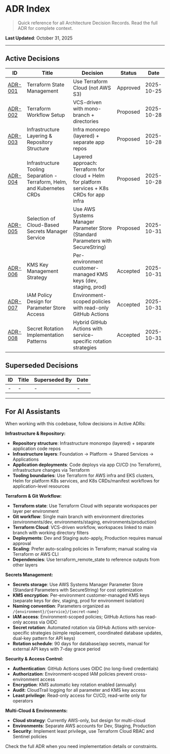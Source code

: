 # ADR Index

> Quick reference for all Architecture Decision Records. Read the full ADR for complete context.

**Last Updated**: October 31, 2025

---

## Active Decisions

| ID | Title | Decision | Status | Date |
|----|-------|----------|--------|------|
| [ADR-001](./architecture/ADR-001-terraform-state-management.md) | Terraform State Management | Use Terraform Cloud (not AWS S3) | Approved | 2025-10-25 |
| [ADR-002](./architecture/ADR-002-terraform-workflow-git-cicd.md) | Terraform Workflow Setup | VCS-driven with mono-branch + directories | Proposed | 2025-10-28 |
| [ADR-003](./architecture/ADR-003-infra-layering-repository-structure.md) | Infrastructure Layering & Repository Structure | Infra monorepo (layered) + separate app repos | Proposed | 2025-10-28 |
| [ADR-004](./architecture/ADR-004-infra-tooling-separation.md) | Infrastructure Tooling Separation - Terraform, Helm, and Kubernetes CRDs | Layered approach: Terraform for cloud + Helm for platform services + K8s CRDs for app infra | Proposed | 2025-10-28 |
| [ADR-005](./architecture/ADR-005-secrets-manager.md) | Selection of Cloud-Based Secrets Manager Service | Use AWS Systems Manager Parameter Store (Standard Parameters with SecureString) | Proposed | 2025-10-31 |
| [ADR-006](./architecture/ADR-006-kms-key-management.md) | KMS Key Management Strategy | Per-environment customer-managed KMS keys (dev, staging, prod) | Accepted | 2025-10-31 |
| [ADR-007](./architecture/ADR-007-iam-for-parameter-store.md) | IAM Policy Design for Parameter Store Access | Environment-scoped policies with read-only GitHub Actions | Accepted | 2025-10-31 |
| [ADR-008](./architecture/ADR-008-secret-rotation.md) | Secret Rotation Implementation Patterns | Hybrid GitHub Actions with service-specific rotation strategies | Accepted | 2025-10-31 |

## Superseded Decisions

| ID | Title | Superseded By | Date |
|----|-------|---------------|------|
| - | - | - | - |

---

## For AI Assistants

When working with this codebase, follow decisions in Active ADRs:

**Infrastructure & Repository:**
- **Repository structure**: Infrastructure monorepo (layered) + separate application code repos
- **Infrastructure layers**: Foundation → Platform → Shared Services → Applications
- **Application deployments**: Code deploys via app CI/CD (no Terraform), infrastructure changes via Terraform
- **Tooling boundaries**: Use Terraform for AWS infra and EKS clusters, Helm for platform K8s services, and K8s CRDs/manifest workflows for application-level resources

**Terraform & Git Workflow:**
- **Terraform state**: Use Terraform Cloud with separate workspaces per layer per environment
- **Git workflow**: Single main branch with environment directories (environments/dev, environments/staging, environments/production)
- **Terraform Cloud**: VCS-driven workflow, workspaces linked to main branch with working directory filters
- **Deployments**: Dev and Staging auto-apply, Production requires manual approval
- **Scaling**: Prefer auto-scaling policies in Terraform; manual scaling via Terraform or AWS CLI
- **Dependencies**: Use terraform_remote_state to reference outputs from other layers

**Secrets Management:**
- **Secrets storage**: Use AWS Systems Manager Parameter Store (Standard Parameters with SecureString) for cost optimization
- **KMS encryption**: Per-environment customer-managed KMS keys (separate keys for dev, staging, prod for environment isolation)
- **Naming convention**: Parameters organized as `/{environment}/{service}/{secret-name}`
- **IAM access**: Environment-scoped policies; GitHub Actions has read-only access via OIDC
- **Secret rotation**: Automated rotation via GitHub Actions with service-specific strategies (simple replacement, coordinated database updates, dual-key pattern for API keys)
- **Rotation schedule**: 90 days for database/app secrets, manual for external API keys with 7-day grace period

**Security & Access Control:**
- **Authentication**: GitHub Actions uses OIDC (no long-lived credentials)
- **Authorization**: Environment-scoped IAM policies prevent cross-environment access
- **Encryption**: KMS automatic key rotation enabled (annually)
- **Audit**: CloudTrail logging for all parameter and KMS key access
- **Least privilege**: Read-only access for CI/CD, read-write only for operators

**Multi-Cloud & Environments:**
- **Cloud strategy**: Currently AWS-only, but design for multi-cloud
- **Environments**: Separate AWS accounts for Dev, Staging, Production
- **Security**: Implement least privilege, use Terraform Cloud RBAC and Sentinel policies

Check the full ADR when you need implementation details or constraints.